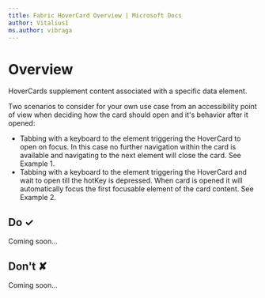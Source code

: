```yaml
---
title: Fabric HoverCard Overview | Microsoft Docs
author: Vitalius1
ms.author: vibraga
---
```


# Overview
HoverCards supplement content associated with a specific data element.

Two scenarios to consider for your own use case from an accessibility point of view when deciding how the card should open and it&#39;s behavior after it opened:

- Tabbing with a keyboard to the element triggering the HoverCard to open on focus. In this case no further navigation within the card is available and navigating to the next element will close the card. See Example 1.
- Tabbing with a keyboard to the element triggering the HoverCard and wait to open till the hotKey is depressed. When card is opened it will automatically focus the first focusable element of the card content. See Example 2.



## Do &#10003;
Coming soon...

## Don't &#10008;
Coming soon...